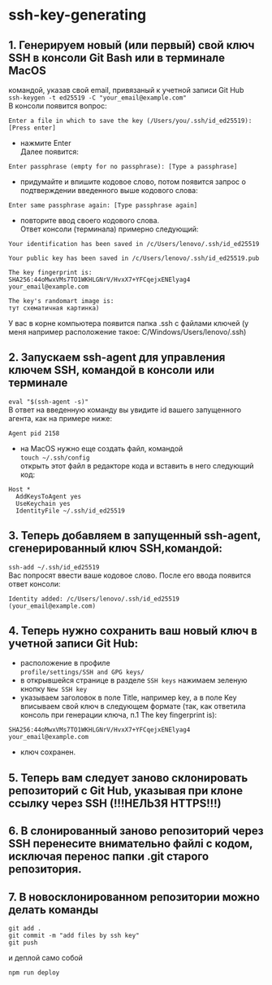 # ssh-key-generating

## 1. Генерируем новый (или первый) свой ключ SSH в консоли Git Bash или в терминале MacOS 
командой, указав свой email, привязаный к учетной записи Git Hub     
```ssh-keygen -t ed25519 -C "your_email@example.com"```  
В консоли появится вопрос:   
```
Enter a file in which to save the key (/Users/you/.ssh/id_ed25519): [Press enter]
``` 
- нажмите Enter  
Далее появится:
```
Enter passphrase (empty for no passphrase): [Type a passphrase]
``` 
- придумайте и впишите кодовое слово,
потом появится запрос о подтверждении введенного выше кодового слова:   
```
Enter same passphrase again: [Type passphrase again]
``` 
- повторите ввод своего кодового слова.   
Ответ консоли (терминала) примерно следующий:
```
Your identification has been saved in /c/Users/lenovo/.ssh/id_ed25519

Your public key has been saved in /c/Users/lenovo/.ssh/id_ed25519.pub

The key fingerprint is:
SHA256:44oMwxVMs7TO1WKHLGNrV/HvxX7+YFCqejxENElyag4 your_email@example.com

The key's randomart image is:
тут схематичная картинка)

```
У вас в корне компьютера появится папка .ssh с файлами ключей
(у меня например расположение такое: C/Windows/Users/lenovo/.ssh)   

## 2. Запускаем ssh-agent для управления ключем SSH, командой в консоли или терминале  
```eval "$(ssh-agent -s)"```  
В ответ на введенную команду вы увидите id вашего запущенного агента, как на примере ниже:  
```
Agent pid 2158
```
- на MacOS нужно еще создать файл, командой    
```touch ~/.ssh/config```   
открыть этот файл в редакторе кода и вставить в него следующий код:
```
Host *
  AddKeysToAgent yes
  UseKeychain yes
  IdentityFile ~/.ssh/id_ed25519
```
## 3. Теперь добавляем в запущенный ssh-agent, сгенерированный ключ SSH,командой:  
```ssh-add ~/.ssh/id_ed25519```  
Вас попросят ввести ваше кодовое слово. 
После его ввода появится ответ консоли: 
```
Identity added: /c/Users/lenovo/.ssh/id_ed25519 (your_email@example.com)
```
## 4. Теперь нужно сохранить ваш новый ключ в учетной записи Git Hub:
- расположение в профиле   
```profile/settings/SSH and GPG keys/```   
- в открывшейся странице в разделе ```SSH keys``` нажимаем зеленую кнопку ```New SSH key```   
- указываем заголовок в поле Title, например key, а в поле Key вписываем свой ключ в следующем формате (так, как ответила консоль при генерации ключа, п.1 The key fingerprint is):
```
SHA256:44oMwxVMs7TO1WKHLGNrV/HvxX7+YFCqejxENElyag4 your_email@example.com
```
- ключ сохранен.

## 5. Теперь вам следует заново склонировать репозиторий с Git Hub, указывая при клоне ссылку через SSH (!!!НЕЛЬЗЯ HTTPS!!!)

## 6. В слонированный заново репозиторий через SSH перенесите внимательно файлі с кодом, <b>исключая</b> перенос папки <b>.git</b> старого репозитория.

## 7. В новосклонированном репозитории можно делать команды 
```
git add .
git commit -m "add files by ssh key"
git push
```
и деплой само собой
```
npm run deploy
```
